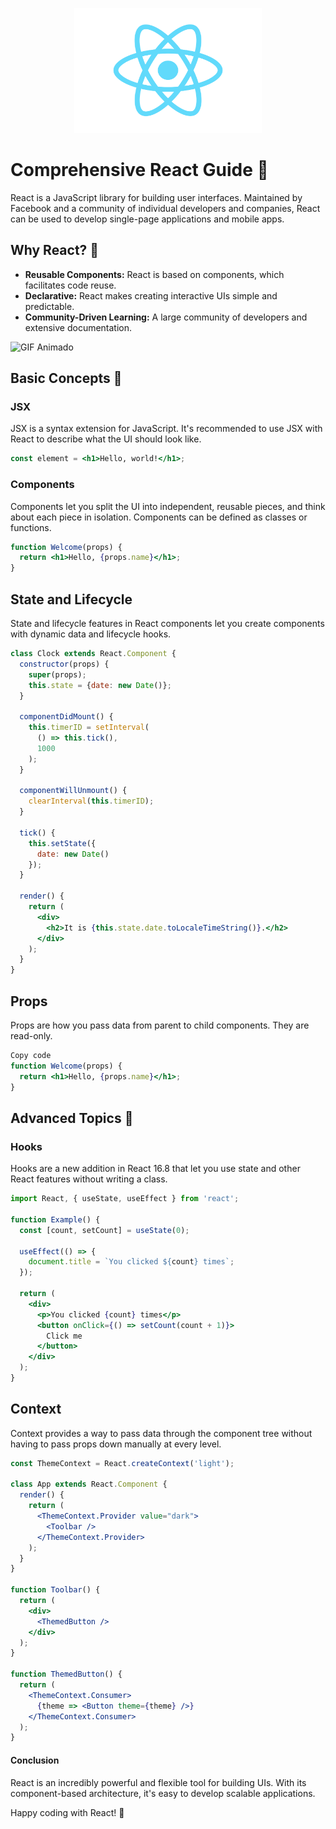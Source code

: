 
<p align="center">
  <img src="pngaaa.com-2507875.png" alt="Descripción de la imagen" width="300" height="200"/>
</p>

# Comprehensive React Guide 🚀

React is a JavaScript library for building user interfaces. Maintained by Facebook and a community of individual developers and companies, React can be used to develop single-page applications and mobile apps.


## Why React? 🤔

- **Reusable Components:** React is based on components, which facilitates code reuse.
- **Declarative:** React makes creating interactive UIs simple and predictable.
- **Community-Driven Learning:** A large community of developers and extensive documentation.
<img src="https://media.giphy.com/media/INt804DkZRTvW/giphy.gif" alt="GIF Animado" width="340"/>

## Basic Concepts 📘

### JSX

JSX is a syntax extension for JavaScript. It's recommended to use JSX with React to describe what the UI should look like.

```jsx
const element = <h1>Hello, world!</h1>;
```

### Components

Components let you split the UI into independent, reusable pieces, and think about each piece in isolation. Components can be defined as classes or functions.

```jsx
function Welcome(props) {
  return <h1>Hello, {props.name}</h1>;
}
```

## State and Lifecycle

State and lifecycle features in React components let you create components with dynamic data and lifecycle hooks.

```jsx
class Clock extends React.Component {
  constructor(props) {
    super(props);
    this.state = {date: new Date()};
  }

  componentDidMount() {
    this.timerID = setInterval(
      () => this.tick(),
      1000
    );
  }

  componentWillUnmount() {
    clearInterval(this.timerID);
  }

  tick() {
    this.setState({
      date: new Date()
    });
  }

  render() {
    return (
      <div>
        <h2>It is {this.state.date.toLocaleTimeString()}.</h2>
      </div>
    );
  }
}
```


## Props
Props are how you pass data from parent to child components. They are read-only.

```jsx
Copy code
function Welcome(props) {
  return <h1>Hello, {props.name}</h1>;
}
```

## Advanced Topics 🚀
### Hooks
Hooks are a new addition in React 16.8 that let you use state and other React features without writing a class.

```jsx
import React, { useState, useEffect } from 'react';

function Example() {
  const [count, setCount] = useState(0);

  useEffect(() => {
    document.title = `You clicked ${count} times`;
  });

  return (
    <div>
      <p>You clicked {count} times</p>
      <button onClick={() => setCount(count + 1)}>
        Click me
      </button>
    </div>
  );
}
```

## Context
Context provides a way to pass data through the component tree without having to pass props down manually at every level.

```jsx
const ThemeContext = React.createContext('light');

class App extends React.Component {
  render() {
    return (
      <ThemeContext.Provider value="dark">
        <Toolbar />
      </ThemeContext.Provider>
    );
  }
}

function Toolbar() {
  return (
    <div>
      <ThemedButton />
    </div>
  );
}

function ThemedButton() {
  return (
    <ThemeContext.Consumer>
      {theme => <Button theme={theme} />}
    </ThemeContext.Consumer>
  );
}
```

#### Conclusion
React is an incredibly powerful and flexible tool for building UIs. With its component-based architecture, it's easy to develop scalable applications.

Happy coding with React! 🎉





